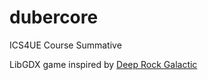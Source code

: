 # dubercore
 ICS4UE Course Summative
 
 LibGDX game inspired by [Deep Rock Galactic](https://store.steampowered.com/app/548430/Deep_Rock_Galactic/)
